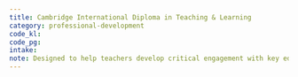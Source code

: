 ```yaml
---
title: Cambridge International Diploma in Teaching & Learning
category: professional-development
code_kl: 
code_pg: 
intake:
note: Designed to help teachers develop critical engagement with key education theories and concepts to enhance the quality of their students' learning and complementing personal development as a reflective practitioner.
---
```

